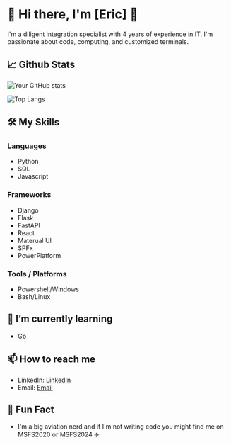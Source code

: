 # 👋 Hi there, I'm [Eric] 👋


I'm a diligent integration specialist with 4 years of experience in IT. I'm passionate about code, computing, and customized terminals. 

## 📈 Github Stats 

![Your GitHub stats](https://github-readme-stats.vercel.app/api?username=erictossell&show_icons=true&theme=radical)

![Top Langs](https://github-readme-stats.vercel.app/api/top-langs/?username=erictossell&layout=compact&theme=radical)

## 🛠️ My Skills

### Languages

- Python
- SQL
- Javascript


### Frameworks

- Django
- Flask
- FastAPI
- React
- Materual UI
- SPFx
- PowerPlatform

### Tools / Platforms

- Powershell/Windows
- Bash/Linux

## 🌱 I’m currently learning 

- Go

## 📫 How to reach me 

- LinkedIn: [LinkedIn](https://linkedin.com/in/erictossell)
- Email: [Email](mailto:eric@tossell.ca)



## 🎉 Fun Fact 

- I'm a big aviation nerd and if I'm not writing code you might find me on MSFS2020 or MSFS2024 ✈️


